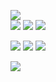 ![](https://img.shields.io/badge/version-v0.4.1-gold)  
![](https://img.shields.io/badge/python-v3.10.1-blue)
![](https://img.shields.io/badge/Flask-v2.1.2-pink)
![](https://img.shields.io/badge/Docker-v20.10.17-orange)

![](https://img.shields.io/badge/pytest-v7.1.2-black)
![](https://img.shields.io/badge/passed_tests-16-brightgreen)
![](https://img.shields.io/badge/failed_tests-0-red)

![](https://img.shields.io/badge/coverage-100%25-brightgreen)